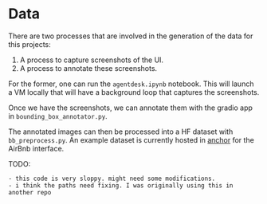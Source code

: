 # Data

There are two processes that are involved in the generation of the data for this projects:

1. A process to capture screenshots of the UI.
2. A process to annotate these screenshots.

For the former, one can run the `agentdesk.ipynb` notebook. This will launch a VM locally that will have a background loop that captures the screenshots.

Once we have the screenshots, we can annotate them with the gradio app in `bounding_box_annotator.py`.

The annotated images can then be processed into a HF dataset with `bb_preprocess.py`. An example dataset is currently hosted in [anchor](https://huggingface.co/datasets/agentsea/anchor) for the AirBnb interface.


TODO:

    - this code is very sloppy. might need some modifications.
    - i think the paths need fixing. I was originally using this in another repo